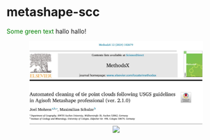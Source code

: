 # metashape-scc

<span style="color: green"> Some green text </span>
hallo hallo!

<div align="center">
    <img src="/images/Title.JPG" width="400px"</img> 
</div>


<div align="center">
    <img src="/images/Upload_ScriptAI-01.jpg" width="400px"</img> 
</div>
